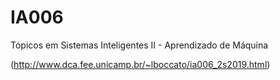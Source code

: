 # IA006
Tópicos em Sistemas Inteligentes II - Aprendizado de Máquina

(http://www.dca.fee.unicamp.br/~lboccato/ia006_2s2019.html)
